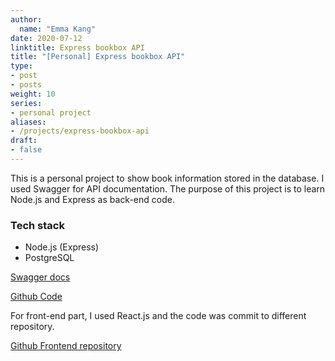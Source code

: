 ```yaml
---
author:
  name: "Emma Kang"
date: 2020-07-12
linktitle: Express bookbox API 
title: "[Personal] Express bookbox API"
type:
- post
- posts
weight: 10
series:
- personal project
aliases:
- /projects/express-bookbox-api
draft:
- false
---
```


This is a personal project to show book information stored in the database. I used Swagger for API documentation. The purpose of this project is to learn Node.js and Express as back-end code. 

### Tech stack

- Node.js (Express)
- PostgreSQL 

[Swagger docs](https://express-react-bookbox.herokuapp.com/api-docs/) 

[Github Code](https://github.com/emma-kang/express-bookbox)

For front-end part, I used React.js and the code was commit to different repository. 

[Github Frontend repository](https://github.com/emma-kang/react-bookbox)
